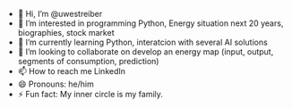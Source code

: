 - 👋 Hi, I’m @uwestreiber
- 👀 I’m interested in programming Python, Energy situation next 20 years, biographies, stock market
- 🌱 I’m currently learning Python, interatcion with several AI solutions
- 💞️ I’m looking to collaborate on develop an energy map (input, output, segments of consumption, prediction)
- 📫 How to reach me LinkedIn
- 😄 Pronouns: he/him
- ⚡ Fun fact: My inner circle is my family.

<!---
uwestreiber/uwestreiber is a ✨ special ✨ repository because its `README.md` (this file) appears on your GitHub profile.
You can click the Preview link to take a look at your changes.
--->
